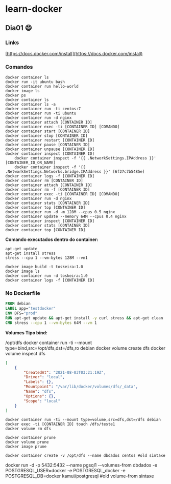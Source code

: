 # learn-docker

## Dia01 :smile:

### Links

[https://docs.docker.com/install](https://docs.docker.com/install)


### Comandos

    docker container ls
    docker run -it ubuntu bash
    docker container run hello-world
    docker image ls
    docker ps
    docker container ls
    docker container ls -a
    docker container run -ti centos:7
    docker container run -ti ubuntu
    docker container run -d nginx
    docker container attach [CONTAINER ID]
    docker container exec -ti [CONTAINER ID] [COMANDO]
    docker container start [CONTAINER ID]
    docker container stop [CONTAINER ID]
    docker container restart [CONTAINER ID]
    docker container pause [CONTAINER ID]
    docker container unpause [CONTAINER ID]
    docker container inspect [CONTAINER ID] 
        docker container inspect -f '{{ .NetworkSettings.IPAddress }}' [CONTAINER_ID_OR_NAME]
        docker container inspect -f '{{ .NetworkSettings.Networks.bridge.IPAddress }}' [6f27c7b5485e]
    docker container logs -f [CONTAINER ID]
    docker container rm [CONTAINER ID]
    docker container attach [CONTAINER ID]
    docker container rm -f [CONTAINER ID]
    docker container exec -ti [CONTAINER ID] [COMANDO]
    docker container run -d nginx
    docker container stats [CONTAINER ID]
    docker container top [CONTAINER ID]
    docker container run -d -m 128M --cpus 0.5 nginx
    docker container update --memory 64M --cpus 0.4 nginx
    docker container inspect [CONTAINER ID]
    docker container stats [CONTAINER ID]
    docker container top [CONTAINER ID]
    
**Comando executados dentro do container:**
    
    apt-get update
    apt-get install stress
    stress --cpu 1 --vm-bytes 128M --vm1

```
docker image build -t toskeira:1.0
docker image ls
docker container run -d toskeira:1.0
docker container logs -f [CONTAINER ID]
```

### No Dockerfile

```dockerfile
FROM debian
LABEL app="testdocker"
ENV DFS="prod"
RUN apt-get update && apt-get install -y curl stress && apt-get clean
CMD stress --cpu 1 --vm-bytes 64M --vm 1
```

**Volumes Tipo bind:**

/opt/dfs
docker container run -ti --mount type=bind,src=/opt/dfs,dst=/dfs,ro debian
docker volume create dfs
docker volume inspect dfs
```json
[
    {
        "CreatedAt": "2021-08-03T03:21:19Z",
        "Driver": "local",
        "Labels": {},
        "Mountpoint": "/var/lib/docker/volumes/dfs/_data",
        "Name": "dfs",
        "Options": {},
        "Scope": "local"
    }
]
```

    docker container run -ti --mount type=volume,src=dfs,dst=/dfs debian
    docker exec -ti [CONTAINER ID] touch /dfs/teste1
    docker volume rm dfs 

    docker container prune
    docker volume prune
    docker image prune

    docker container create -v /opt/dfs --name dbdados centos #old sintaxe

docker run -d -p 5432:5432 --name pgsql1 --volumes-from dbdados -e POSTGRESQL_USER=docker -e POSTGRESQL_docker -e POSTGRESQL_DB=docker kamui/postgresql #old volume-from sintaxe

